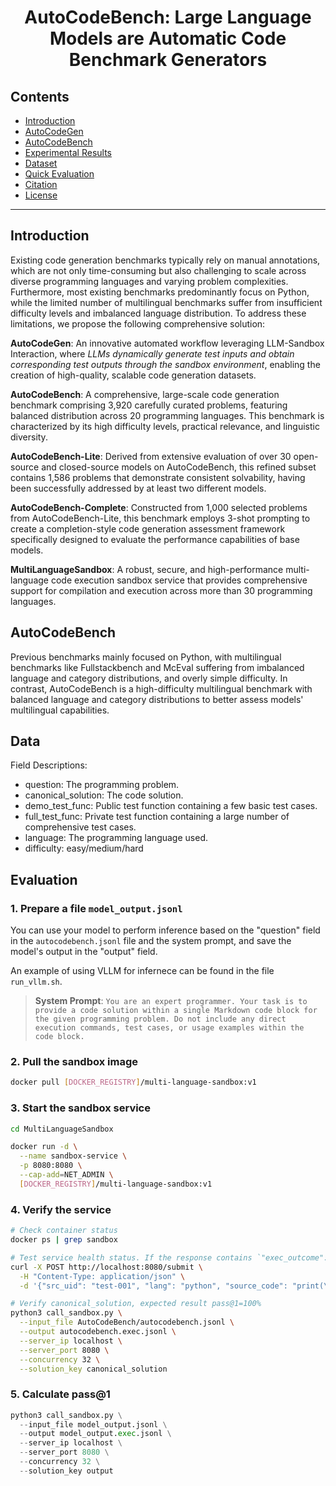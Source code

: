 
<div align="center">

# AutoCodeBench: Large Language Models are Automatic Code Benchmark Generators


</div>


## Contents

- [Introduction](#introduction)
- [AutoCodeGen](#autocodegen)
- [AutoCodeBench](#autocodebench)
- [Experimental Results](#experimental-results)
- [Dataset](#data)
- [Quick Evaluation](#evaluation)
- [Citation](#citation)
- [License](#license)

---

## Introduction

Existing code generation benchmarks typically rely on manual annotations, which are not only time-consuming but also challenging to scale across diverse programming languages and varying problem complexities. Furthermore, most existing benchmarks predominantly focus on Python, while the limited number of multilingual benchmarks suffer from insufficient difficulty levels and imbalanced language distribution. To address these limitations, we propose the following comprehensive solution:

**AutoCodeGen**: An innovative automated workflow leveraging LLM-Sandbox Interaction, where *LLMs dynamically generate test inputs and obtain corresponding test outputs through the sandbox environment*, enabling the creation of high-quality, scalable code generation datasets.

**AutoCodeBench**: A comprehensive, large-scale code generation benchmark comprising 3,920 carefully curated problems, featuring balanced distribution across 20 programming languages. This benchmark is characterized by its high difficulty levels, practical relevance, and linguistic diversity.

**AutoCodeBench-Lite**: Derived from extensive evaluation of over 30 open-source and closed-source models on AutoCodeBench, this refined subset contains 1,586 problems that demonstrate consistent solvability, having been successfully addressed by at least two different models.

**AutoCodeBench-Complete**: Constructed from 1,000 selected problems from AutoCodeBench-Lite, this benchmark employs 3-shot prompting to create a completion-style code generation assessment framework specifically designed to evaluate the performance capabilities of base models.

**MultiLanguageSandbox**: A robust, secure, and high-performance multi-language code execution sandbox service that provides comprehensive support for compilation and execution across more than 30 programming languages.


## AutoCodeBench


Previous benchmarks mainly focused on Python, with multilingual benchmarks like Fullstackbench and McEval suffering from imbalanced language and category distributions, and overly simple difficulty. In contrast, AutoCodeBench is a high-difficulty multilingual benchmark with balanced language and category distributions to better assess models' multilingual capabilities.




## Data

Field Descriptions:
- question: The programming problem.
- canonical_solution: The code solution.
- demo_test_func: Public test function containing a few basic test cases.
- full_test_func: Private test function containing a large number of comprehensive test cases.
- language: The programming language used.
- difficulty: easy/medium/hard


## Evaluation

### 1. Prepare a file `model_output.jsonl`
You can use your model to perform inference based on the "question" field in the `autocodebench.jsonl` file and the system prompt, and save the model's output in the "output" field.

An example of using VLLM for infernece can be found in the file `run_vllm.sh`.

> **System Prompt**: `You are an expert programmer. Your task is to provide a code solution within a single Markdown code block for the given programming problem. Do not include any direct execution commands, test cases, or usage examples within the code block.`




### 2. Pull the sandbox image
```bash
docker pull [DOCKER_REGISTRY]/multi-language-sandbox:v1
```

### 3. Start the sandbox service
```bash
cd MultiLanguageSandbox
```
```bash
docker run -d \
  --name sandbox-service \
  -p 8080:8080 \
  --cap-add=NET_ADMIN \
  [DOCKER_REGISTRY]/multi-language-sandbox:v1
```

### 4. Verify the service
```bash
# Check container status
docker ps | grep sandbox
```
```bash
# Test service health status. If the response contains `"exec_outcome": "PASSED"` in the JSON, it indicates the service is running normally.
curl -X POST http://localhost:8080/submit \
  -H "Content-Type: application/json" \
  -d '{"src_uid": "test-001", "lang": "python", "source_code": "print(\"Hello World\")"}'
```

```bash
# Verify canonical_solution, expected result pass@1=100%
python3 call_sandbox.py \
  --input_file AutoCodeBench/autocodebench.jsonl \
  --output autocodebench.exec.jsonl \
  --server_ip localhost \
  --server_port 8080 \
  --concurrency 32 \
  --solution_key canonical_solution
```


### 5. Calculate pass@1
```python
python3 call_sandbox.py \
  --input_file model_output.jsonl \
  --output model_output.exec.jsonl \
  --server_ip localhost \
  --server_port 8080 \
  --concurrency 32 \
  --solution_key output
```